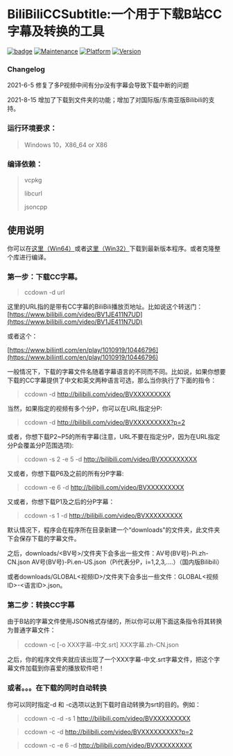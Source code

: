# BiliBiliCCSubtitle:一个用于下载B站CC字幕及转换的工具


[![badge](https://img.shields.io/badge/license-Apache-blue.svg)](https://github.com/nathanli97/BilibiliCCSubtitle/blob/master/LICENSE)
[![Maintenance](https://img.shields.io/badge/Maintained%3F-yes-green.svg)](https://bitbucket.org/lbesson/ansi-colors)
[![Platform](https://img.shields.io/badge/platform-Win32|Win32_64-lightgrey.svg)](#)
[![Version](https://img.shields.io/badge/version-1.1.1-blue.svg)](#)

### Changelog
2021-6-5 修复了多P视频中间有分p没有字幕会导致下载中断的问题

2021-8-15 增加了下载到文件夹的功能；增加了对国际版/东南亚版Bilibili的支持。

### 运行环境要求：
> Windows 10，X86_64 or X86
### 编译依赖：
> vcpkg
>
> libcurl 
>
>  jsoncpp
## 使用说明
你可以在[这里（Win64）](https://github.com/nathanli97/BiliBiliCCSubtitle/releases/latest/download/BiliBiliCCSubtitle-x86_64.zip)或者[这里（Win32）](https://github.com/nathanli97/BiliBiliCCSubtitle/releases/latest/download/BiliBiliCCSubtitle-x86.zip)下载到最新版本程序。或者克隆整个库进行编译。

### 第一步：下载CC字幕。
> ccdown -d url

这里的URL指的是带有CC字幕的BiliBili播放页地址。比如说这个转送门：
[https://www.bilibili.com/video/BV1JE411N7UD](https://www.bilibili.com/video/BV1JE411N7UD)

或者这个：

[https://www.biliintl.com/en/play/1010919/10446796](https://www.biliintl.com/en/play/1010919/10446796)

一般情况下，下载的字幕文件名随着字幕语言的不同而不同。比如说，如果你想要下载的CC字幕提供了中文和英文两种语言可选，那么当你执行了下面的指令：

> ccdown -d http://bilibili.com/video/BVXXXXXXXXX

当然，如果指定的视频有多个分P，你可以在URL指定分P:
> ccdown -d http://bilibili.com/video/BVXXXXXXXXX?p=2

或者，你想下载P2~P5的所有字幕(注意，URL不要在指定分P，因为在URL指定分P会覆盖分P范围选项):
> ccdown -s 2 -e 5 -d http://bilibili.com/video/BVXXXXXXXXX

又或者，你想下载P6及之前的所有分P字幕:
> ccdown -e 6 -d http://bilibili.com/video/BVXXXXXXXXX

又或者，你想下载P1及之后的分P字幕：
> ccdown -s 1 -d http://bilibili.com/video/BVXXXXXXXXX

默认情况下，程序会在程序所在目录新建一个“downloads"的文件夹，此文件夹下会保存下载的字幕文件。

之后，downloads/<BV号>/文件夹下会多出一些文件：AV号(BV号)-Pi.zh-CN.json AV号(BV号)-Pi.en-US.json（Pi代表分P，i=1,2,3,....）（国内版Bilibili）

或者downloads/GLOBAL<视频ID>/文件夹下会多出一些文件：GLOBAL<视频ID>-<语言ID>.json。

### 第二步：转换CC字幕

由于B站的字幕文件使用JSON格式存储的，所以你可以用下面这条指令将其转换为普通字幕文件：

> ccdown -c [-o XXX字幕-中文.srt] XXX字幕.zh-CN.json


之后，你的程序文件夹就应该出现了一个XXX字幕-中文.srt字幕文件，把这个字幕文件加载到你喜爱的播放软件吧！
### 或者。。。在下载的同时自动转换
你可以同时指定-d 和 -c选项以达到下载时自动转换为srt的目的。例如：

> ccdown -c -d -s 1 http://bilibili.com/video/BVXXXXXXXXX

> ccdown -c -d http://bilibili.com/video/BVXXXXXXXXX?p=2

> ccdown -c -e 6 -d http://bilibili.com/video/BVXXXXXXXXX
